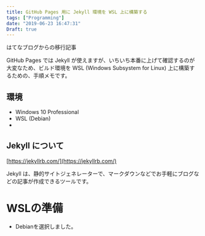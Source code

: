 ```yaml
---
title: GitHub Pages 用に Jekyll 環境を WSL 上に構築する
tags: ["Programming"]
date: "2019-06-23 16:47:31"
Draft: true
---
```


<div class="alert info">
はてなブログからの移行記事
</div>

GitHub Pages では Jekyll が使えますが、いちいち本番に上げて確認するのが大変なため、ビルド環境を WSL (Windows Subsystem for Linux) 上に構築するための、手順メモです。

## 環境

* Windows 10 Professional
* WSL (Debian)
* 

## Jekyll について

[https://jekyllrb.com/](https://jekyllrb.com/)

Jekyll は、静的サイトジェネレーターで、マークダウンなどでお手軽にブログなどの記事が作成できるツールです。


# WSLの準備

* Debianを選択しました。
